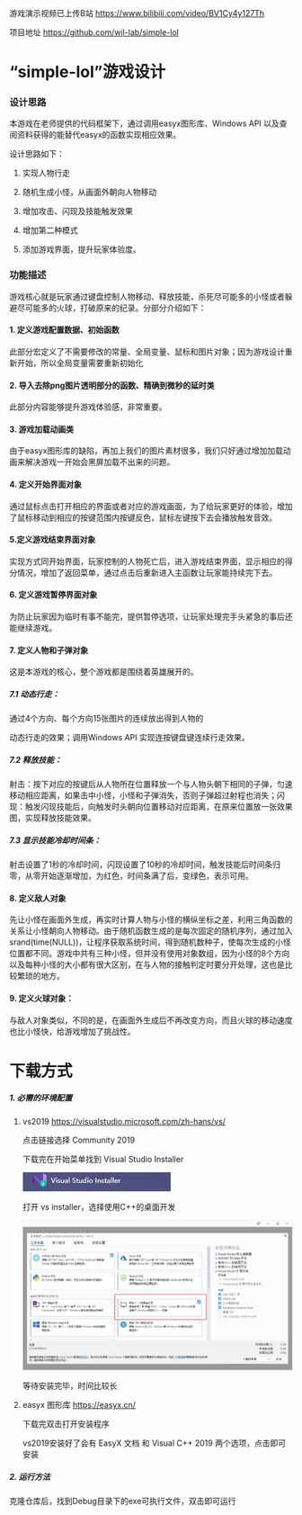 游戏演示视频已上传B站  https://www.bilibili.com/video/BV1Cy4y127Th

项目地址  https://github.com/wjl-lab/simple-lol



# “simple-lol”游戏设计



### 设计思路

本游戏在老师提供的代码框架下，通过调用easyx图形库、Windows API 以及查阅资料获得的能替代easyx的函数实现相应效果。

设计思路如下：

1. 实现人物行走

2. 随机生成小怪，从画面外朝向人物移动

3. 增加攻击、闪现及技能触发效果

4. 增加第二种模式

5. 添加游戏界面，提升玩家体验度。

### 功能描述

游戏核心就是玩家通过键盘控制人物移动、释放技能，杀死尽可能多的小怪或者躲避尽可能多的火球，打破原来的纪录。分部分介绍如下：

#### 1. 定义游戏配置数据、初始函数

此部分宏定义了不需要修改的常量、全局变量、鼠标和图片对象；因为游戏设计重新开始，所以全局变量需要重新初始化

#### 2. 导入去除png图片透明部分的函数、精确到微秒的延时类

此部分内容能够提升游戏体验感，非常重要。

#### 3. 游戏加载动画类

由于easyx图形库的缺陷，再加上我们的图片素材很多，我们只好通过增加加载动画来解决游戏一开始会黑屏加载不出来的问题。

#### 4. 定义开始界面对象

通过鼠标点击打开相应的界面或者对应的游戏画面，为了给玩家更好的体验，增加了鼠标移动到相应的按键范围内按键反色，鼠标左键按下去会播放触发音效。

#### 5.定义游戏结束界面对象

实现方式同开始界面，玩家控制的人物死亡后，进入游戏结束界面，显示相应的得分情况，增加了返回菜单，通过点击后重新进入主函数让玩家能持续完下去。

#### 6. 定义游戏暂停界面对象

为防止玩家因为临时有事不能完，提供暂停选项，让玩家处理完手头紧急的事后还能继续游戏。

#### 7. 定义人物和子弹对象

这是本游戏的核心，整个游戏都是围绕着英雄展开的。

##### 7.1 动态行走：

通过4个方向、每个方向15张图片的连续放出得到人物的

动态行走的效果；调用Windows API 实现连按键盘键连续行走效果。

##### 7.2 释放技能：

射击：按下对应的按键后从人物所在位置释放一个与人物头朝下相同的子弹，匀速移动相应距离，如果击中小怪，小怪和子弹消失，否则子弹超过射程也消失；闪现：触发闪现技能后，向触发时头朝向位置移动对应距离，在原来位置放一张效果图，实现释放技能效果。

##### 7.3 显示技能冷却时间条：

射击设置了1秒的冷却时间，闪现设置了10秒的冷却时间，触发技能后时间条归零，从零开始逐渐增加，为红色，时间条满了后，变绿色，表示可用。

#### 8. 定义敌人对象

 先让小怪在画面外生成，再实时计算人物与小怪的横纵坐标之差，利用三角函数的关系让小怪朝向人物移动。由于随机函数生成的是每次固定的随机序列，通过加入srand(time(NULL))，让程序获取系统时间，得到随机数种子，使每次生成的小怪位置都不同。游戏中共有三种小怪，但并没有使用对象数组，因为小怪的8个方向以及每种小怪的大小都有很大区别，在与人物的接触判定时要分开处理，这也是比较繁琐的地方。

#### 9. 定义火球对象：

与敌人对象类似，不同的是，在画面外生成后不再改变方向，而且火球的移动速度也比小怪快，给游戏增加了挑战性。



# 下载方式

##### 1. 必需的环境配置

1. vs2019	https://visualstudio.microsoft.com/zh-hans/vs/

    点击链接选择 Community 2019

    下载完在开始菜单找到 Visual Studio Installer

    ![](./vs2.jpg)

    打开 vs installer，选择使用C++的桌面开发

    ![](./vs3.jpg)

    等待安装完毕，时间比较长

2. easyx 图形库    https://easyx.cn/

    下载完双击打开安装程序

    vs2019安装好了会有 EasyX 文档 和 Visual C++ 2019 两个选项，点击即可安装

##### 2. 运行方法

克隆仓库后，找到Debug目录下的exe可执行文件，双击即可运行

